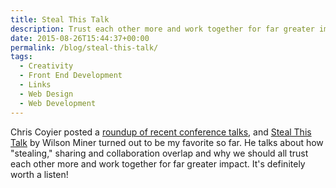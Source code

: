 ```yaml
---
title: Steal This Talk
description: Trust each other more and work together for far greater impact.
date: 2015-08-26T15:44:37+00:00
permalink: /blog/steal-this-talk/
tags:
  - Creativity
  - Front End Development
  - Links
  - Web Design
  - Web Development
---
```


Chris Coyier posted a [roundup of recent conference talks](https://css-tricks.com/recent-conference-talks-worth-watching/), and [Steal This Talk](https://www.youtube.com/watch?v=B69C0QvgOTk) by Wilson Miner turned out to be my favorite so far. He talks about how "stealing," sharing and collaboration overlap and why we should all trust each other more and work together for far greater impact. It's definitely worth a listen!
